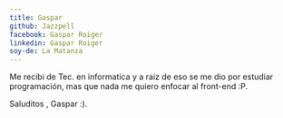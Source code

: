 ```yaml
---
title: Gaspar
github: Jazzpell
facebook: Gaspar Roiger
linkedin: Gaspar Roiger
soy-de: La Matanza
---
```


Me recibi de Tec. en informatica y a raiz de eso se me dio por estudiar programación, mas que nada me quiero enfocar al front-end :P.

Saluditos , Gaspar :).
